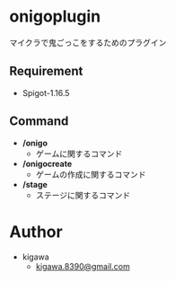 
# onigoplugin
マイクラで鬼ごっこをするためのプラグイン

## Requirement
* Spigot-1.16.5

## Command
- **/onigo**
    - ゲームに関するコマンド
- **/onigocreate**
    - ゲームの作成に関するコマンド
- **/stage**
    - ステージに関するコマンド

# Author
* kigawa
    * kigawa.8390@gmail.com